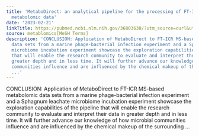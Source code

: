 ```yaml
---
title: 'MetaboDirect: an analytical pipeline for the processing of FT-ICR MS-based
  metabolomic data'
date: '2023-02-21'
linkTitle: https://pubmed.ncbi.nlm.nih.gov/36803638/?utm_source=curl&utm_medium=rss&utm_campaign=pubmed-2&utm_content=1Zkrxt7ktlCbHBXEV3v65xxSnkSWNsJ1A6Fq3gBniKhGfIUslK&fc=20210907212339&ff=20230223200945&v=2.17.9.post6+86293ac
source: metablomics[MeSH Terms]
description: 'CONCLUSION: Application of MetaboDirect to FT-ICR MS-based metabolomic
  data sets from a marine phage-bacterial infection experiment and a Sphagnum leachate
  microbiome incubation experiment showcase the exploration capabilities of the pipeline
  that will enable the research community to evaluate and interpret their data in
  greater depth and in less time. It will further advance our knowledge of how microbial
  communities influence and are influenced by the chemical makeup of the surrounding
  ...'
---
```

CONCLUSION: Application of MetaboDirect to FT-ICR MS-based metabolomic data sets from a marine phage-bacterial infection experiment and a Sphagnum leachate microbiome incubation experiment showcase the exploration capabilities of the pipeline that will enable the research community to evaluate and interpret their data in greater depth and in less time. It will further advance our knowledge of how microbial communities influence and are influenced by the chemical makeup of the surrounding ...